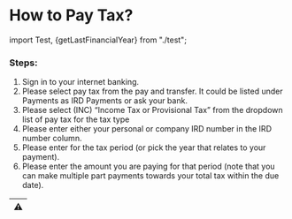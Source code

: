 # How to Pay Tax?

import Test, {getLastFinancialYear} from "./test";

### Steps:

1. Sign in to your internet banking.
2. Please select pay tax from the pay and transfer. It could be listed under Payments as IRD Payments or ask your bank.
3. Please select (INC) “Income Tax or Provisional Tax” from the dropdown list of pay tax for the tax type
4. Please enter either your personal or company IRD number in the IRD number column.
5. Please enter <Test YearEndOnly /> for the tax period (or pick the year that relates to your payment).
6. Please enter the amount you are paying for that period (note that you can make multiple part payments towards your total tax within the due date).

| ⚠ <Test /> |
| ---------- |

